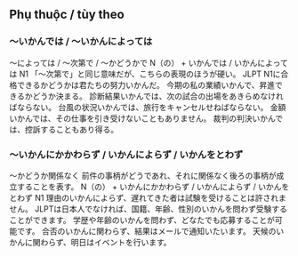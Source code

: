 
## Phụ thuộc / tùy theo
### 〜いかんでは / 〜いかんによっては
〜によっては / 〜次第で / 〜かどうかで
N（の） + いかんでは / いかんによっては
N1
「〜次第で」と同じ意味だが、こちらの表現のほうが硬い。
JLPT N1に合格できるかどうかは君たちの努力いかんだ。
今期の私の業績いかんで、昇進できるかどうか決まる。
診断結果いかんでは、次の試合の出場をあきらめなければならない。
台風の状況いかんでは、旅行をキャンセルせねばならない。
金額いかんでは、その仕事を引き受けないこともありません。
裁判の判決いかんでは、控訴することもあり得る。

### 〜いかんにかかわらず / いかんによらず / いかんをとわず
〜かどうか関係なく 前件の事柄がどうであれ、それに関係なく後ろの事柄が成立することを表す。
N（の） + いかんにかかわらず / いかんによらず / いかんをとわず
N1
理由のいかんによらず、遅れてきた者は試験を受けることは許されません。
JLPTは日本人でなければ、国籍、年齢、性別のいかんを問わず受験することができます。
学歴や年齢のいかんを問わず、どなたでも応募することが可能です。
合否のいかんに関わらず、結果はメールで通知いたいます。
天候のいかんに関わらず、明日はイベントを行います。
